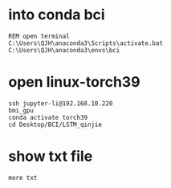 # into conda bci
```shell
REM open terminal
C:\Users\QJH\anaconda3\Scripts\activate.bat C:\Users\QJH\anaconda3\envs\bci

```

# open linux-torch39
```shell
ssh jupyter-li@192.168.10.220
bmi_gpu
conda activate torch39
cd Desktop/BCI/LSTM_qinjie

```

# show txt file
```shell
more txt
```